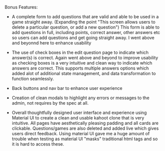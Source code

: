 Bonus Features:

- A complete form to add questions that are valid and able to be used in a game straight away. (Expanding the point "This screen allows users to delete a particular question, or add a new question") This form is able to add questions in full, including points, correct answer, other answers etc so users can add questions and get going straight away. I went above and beyonnd here to enhance usability

- The use of check boxes in the edit question page to indicate which answer(s) is correct. Again went above and beyond to improve usability as checking boxes is a very intuitive and clean way to indicate which answers are correct. This supports multiple answers options which added alot of additional state management, and data transformation to function seamlessly.

- Back buttons and nav bar to enhance user experience

- Creation of clean modals to highlight any errors or messages to the admin, not requires by the spec at all.

- Overall thoughtfully designed user interface and experience using Material UI to create a clean and usable kahoot clone that is very intuitive. All pages have aesthetically pleasing padding and all cards are clickable. Questions/games are also deleted and added live which gives users direct feedback. Using material UI gave me a huge amount of trouble when testing as material UI "masks" traditional html tags and so it is hard to access these.